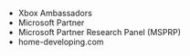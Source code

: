 - Xbox Ambassadors
- Microsoft Partner
- Microsoft Partner Research Panel (MSPRP)
- home-developing.com
